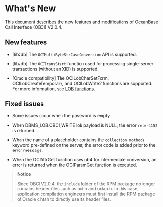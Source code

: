 # What's New

This document describes the new features and modifications of OceanBase Call Interface (OBCI) V2.0.4.

## New features

* [libzdb] The `OCIMultiByteStrCaseConversion` API is supported.

* [libzdb] The `OCITransStart` function used for processing single-server transactions (without an XID) is supported.

* [Oracle compatibility] The OCILobCharSetForm, OCILobCreateTemporary, and OCILobWrite2 functions are supported. For more information, see [LOB functions](8.reference-function/5.lob-functions.md).

## Fixed issues

* Some issues occur when the password is empty.

* When DBMS_LOB.OBCI_WRITE lob payload is NULL, the error `ret=-4152` is returned.

* When the name of a placeholder contains the `collection mothods` keyword pre-defined on the server, the error code is added prior to the error message.

* When the OCIAttrGet function uses ub4 for intermediate conversion, an error is returned when the OCIParamGet function is executed.

> **Notice**
>
> Since OBCI V2.0.4, the `include` folder of the RPM package no longer contains header files such as oci.h and ociap.h. In this case, application compilation engineers must first install the RPM package of Oracle clntsh to directly use its header files.
